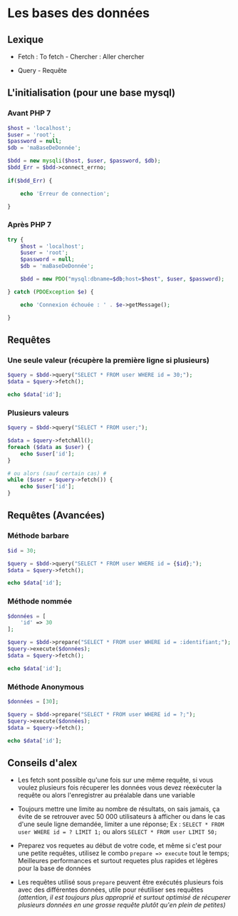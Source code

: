 # Les bases des données

## Lexique

- Fetch : To fetch - Chercher : Aller chercher

- Query - Requête

## L'initialisation (pour une base mysql)

### Avant PHP 7

```php
$host = 'localhost';
$user = 'root';
$password = null;
$db = 'maBaseDeDonnée';

$bdd = new mysqli($host, $user, $password, $db);
$bdd_Err = $bdd->connect_errno;
   
if($bdd_Err) {

    echo 'Erreur de connection';

}
```

### Après PHP 7

```php
try {
    $host = 'localhost';
    $user = 'root';
    $password = null;
    $db = 'maBaseDeDonnée';

    $bdd = new PDO("mysql:dbname=$db;host=$host", $user, $password);

} catch (PDOException $e) {

    echo 'Connexion échouée : ' . $e->getMessage();

}
```

## Requêtes

### Une seule valeur (récupère la première ligne si plusieurs)

```php
$query = $bdd->query("SELECT * FROM user WHERE id = 30;");
$data = $query->fetch();

echo $data['id'];
```

### Plusieurs valeurs

```php
$query = $bdd->query("SELECT * FROM user;");

$data = $query->fetchAll();
foreach ($data as $user) {
    echo $user['id'];
}

# ou alors (sauf certain cas) #
while ($user = $query->fetch()) {
    echo $user['id'];
}
```

## Requêtes (Avancées)

### Méthode barbare

```php
$id = 30;

$query = $bdd->query("SELECT * FROM user WHERE id = {$id};");
$data = $query->fetch();

echo $data['id'];
```

### Méthode nommée

```php
$données = [
    'id' => 30
];

$query = $bdd->prepare("SELECT * FROM user WHERE id = :identifiant;");
$query->execute($données);
$data = $query->fetch();

echo $data['id'];
```

### Méthode Anonymous

```php
$données = [30];

$query = $bdd->prepare("SELECT * FROM user WHERE id = ?;");
$query->execute($données);
$data = $query->fetch();

echo $data['id'];
```

## Conseils d'alex

- Les fetch sont possible qu'une fois sur une même requête, si vous voulez plusieurs fois récuperer les données vous devez réexécuter la requête ou alors l'enregistrer au préalable dans une variable

- Toujours mettre une limite au nombre de résultats, on sais jamais, ça évite de se retrouver avec 50 000 utilisateurs à afficher ou dans le cas d'une seule ligne demandée, limiter a une réponse;
Ex :
`SELECT * FROM user WHERE id = ? LIMIT 1;` ou alors
`SELECT * FROM user LIMIT 50;`

- Preparez vos requetes au début de votre code, et même si c'est pour une petite requêtes, utilisez le combo `prepare => execute` tout le temps; Meilleures performances et surtout requetes plus rapides et légères pour la base de données

- Les requêtes utilisé sous `prepare` peuvent être exécutés plusieurs fois avec des différentes données, utile pour réutiliser ses requêtes *(attention, il est toujours plus approprié et surtout optimisé de récuperer plusieurs données en une grosse requête plutôt qu'en plein de petites)*
